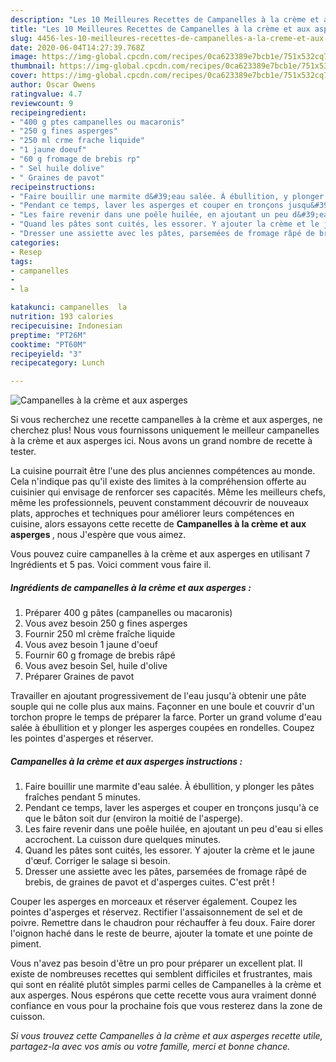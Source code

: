 ```yaml
---
description: "Les 10 Meilleures Recettes de Campanelles à la crème et aux asperges"
title: "Les 10 Meilleures Recettes de Campanelles à la crème et aux asperges"
slug: 4456-les-10-meilleures-recettes-de-campanelles-a-la-creme-et-aux-asperges
date: 2020-06-04T14:27:39.768Z
image: https://img-global.cpcdn.com/recipes/0ca623389e7bcb1e/751x532cq70/campanelles-a-la-creme-et-aux-asperges-photo-principale-de-la-recette.jpg
thumbnail: https://img-global.cpcdn.com/recipes/0ca623389e7bcb1e/751x532cq70/campanelles-a-la-creme-et-aux-asperges-photo-principale-de-la-recette.jpg
cover: https://img-global.cpcdn.com/recipes/0ca623389e7bcb1e/751x532cq70/campanelles-a-la-creme-et-aux-asperges-photo-principale-de-la-recette.jpg
author: Oscar Owens
ratingvalue: 4.7
reviewcount: 9
recipeingredient:
- "400 g ptes campanelles ou macaronis"
- "250 g fines asperges"
- "250 ml crme frache liquide"
- "1 jaune doeuf"
- "60 g fromage de brebis rp"
- " Sel huile dolive"
- " Graines de pavot"
recipeinstructions:
- "Faire bouillir une marmite d&#39;eau salée. À ébullition, y plonger les pâtes fraîches pendant 5 minutes."
- "Pendant ce temps, laver les asperges et couper en tronçons jusqu&#39;à ce que le bâton soit dur (environ la moitié de l&#39;asperge)."
- "Les faire revenir dans une poêle huilée, en ajoutant un peu d&#39;eau si elles accrochent. La cuisson dure quelques minutes."
- "Quand les pâtes sont cuités, les essorer. Y ajouter la crème et le jaune d&#39;œuf. Corriger le salage si besoin."
- "Dresser une assiette avec les pâtes, parsemées de fromage râpé de brebis, de graines de pavot et d&#39;asperges cuites. C&#39;est prêt !"
categories:
- Resep
tags:
- campanelles
- 
- la

katakunci: campanelles  la 
nutrition: 193 calories
recipecuisine: Indonesian
preptime: "PT26M"
cooktime: "PT60M"
recipeyield: "3"
recipecategory: Lunch

---
```



![Campanelles à la crème et aux asperges](https://img-global.cpcdn.com/recipes/0ca623389e7bcb1e/751x532cq70/campanelles-a-la-creme-et-aux-asperges-photo-principale-de-la-recette.jpg)

Si vous recherchez une recette campanelles à la crème et aux asperges, ne cherchez plus! Nous vous fournissons uniquement le meilleur campanelles à la crème et aux asperges ici. Nous avons un grand nombre de recette à tester.

La cuisine pourrait être l'une des plus anciennes compétences au monde. Cela n'indique pas qu'il existe des limites à la compréhension offerte au cuisinier qui envisage de renforcer ses capacités. Même les meilleurs chefs, même les professionnels, peuvent constamment découvrir de nouveaux plats, approches et techniques pour améliorer leurs compétences en cuisine, alors essayons cette recette de <strong> Campanelles à la crème et aux asperges </strong>, nous J'espère que vous aimez.

<!--inarticleads1-->

Vous pouvez cuire campanelles à la crème et aux asperges en utilisant 7 Ingrédients et 5 pas. Voici comment vous faire il.

##### Ingrédients de campanelles à la crème et aux asperges :

1. Préparer 400 g pâtes (campanelles ou macaronis)
1. Vous avez besoin 250 g fines asperges
1. Fournir 250 ml crème fraîche liquide
1. Vous avez besoin 1 jaune d&#39;oeuf
1. Fournir 60 g fromage de brebis râpé
1. Vous avez besoin  Sel, huile d&#39;olive
1. Préparer  Graines de pavot


Travailler en ajoutant progressivement de l&#39;eau jusqu&#39;à obtenir une pâte souple qui ne colle plus aux mains. Façonner en une boule et couvrir d&#39;un torchon propre le temps de préparer la farce. Porter un grand volume d&#39;eau salée à ébullition et y plonger les asperges coupées en rondelles. Coupez les pointes d&#39;asperges et réserver. 

<!--inarticleads2-->

##### Campanelles à la crème et aux asperges instructions :

1. Faire bouillir une marmite d&#39;eau salée. À ébullition, y plonger les pâtes fraîches pendant 5 minutes.
1. Pendant ce temps, laver les asperges et couper en tronçons jusqu&#39;à ce que le bâton soit dur (environ la moitié de l&#39;asperge).
1. Les faire revenir dans une poêle huilée, en ajoutant un peu d&#39;eau si elles accrochent. La cuisson dure quelques minutes.
1. Quand les pâtes sont cuités, les essorer. Y ajouter la crème et le jaune d&#39;œuf. Corriger le salage si besoin.
1. Dresser une assiette avec les pâtes, parsemées de fromage râpé de brebis, de graines de pavot et d&#39;asperges cuites. C&#39;est prêt !


Couper les asperges en morceaux et réserver également. Coupez les pointes d&#39;asperges et réservez. Rectifier l&#39;assaisonnement de sel et de poivre. Remettre dans le chaudron pour réchauffer à feu doux. Faire dorer l&#39;oignon haché dans le reste de beurre, ajouter la tomate et une pointe de piment. 

<!--inarticleads1-->

<p>
Vous n'avez pas besoin d'être un pro pour préparer un excellent plat. Il existe de nombreuses recettes qui semblent difficiles et frustrantes, mais qui sont en réalité plutôt simples parmi celles de Campanelles à la crème et aux asperges. Nous espérons que cette recette vous aura vraiment donné confiance en vous pour la prochaine fois que vous resterez dans la zone de cuisson.
</p>

<p>
<i>Si vous trouvez cette Campanelles à la crème et aux asperges recette utile, partagez-la avec vos amis ou votre famille, merci et bonne chance.</i>
</p>
